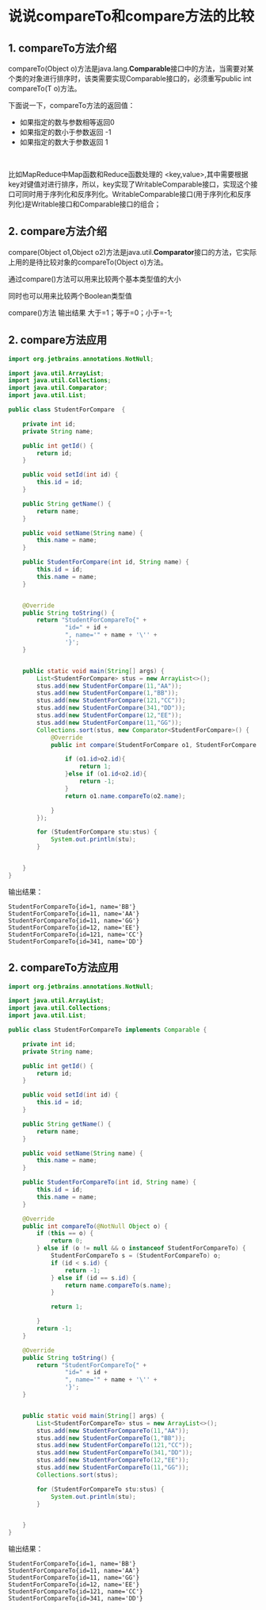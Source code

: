 # 说说compareTo和compare方法的比较


## 1. compareTo方法介绍

compareTo(Object o)方法是java.lang.**Comparable**<T>接口中的方法，当需要对某个类的对象进行排序时，该类需要实现Comparable<T>接口的，必须重写public int compareTo(T o)方法。

下面说一下，compareTo方法的返回值：

+ 如果指定的数与参数相等返回0
+ 如果指定的数小于参数返回 -1
+ 如果指定的数大于参数返回 1

<br>

比如MapReduce中Map函数和Reduce函数处理的 <key,value>,其中需要根据key对键值对进行排序，所以，key实现了WritableComparable<T>接口，实现这个接口可同时用于序列化和反序列化。WritableComparable<T>接口(用于序列化和反序列化)是Writable接口和Comparable<T>接口的组合；




## 2. compare方法介绍

compare(Object o1,Object o2)方法是java.util.**Comparator**<T>接口的方法，它实际上用的是待比较对象的compareTo(Object o)方法。

通过compare()方法可以用来比较两个基本类型值的大小

同时也可以用来比较两个Boolean类型值

compare()方法  输出结果  大于=1；等于=0；小于=-1; 

## 2. compare方法应用

```java
import org.jetbrains.annotations.NotNull;

import java.util.ArrayList;
import java.util.Collections;
import java.util.Comparator;
import java.util.List;

public class StudentForCompare  {

    private int id;
    private String name;

    public int getId() {
        return id;
    }

    public void setId(int id) {
        this.id = id;
    }

    public String getName() {
        return name;
    }

    public void setName(String name) {
        this.name = name;
    }

    public StudentForCompare(int id, String name) {
        this.id = id;
        this.name = name;
    }


    @Override
    public String toString() {
        return "StudentForCompareTo{" +
                "id=" + id +
                ", name='" + name + '\'' +
                '}';
    }


    public static void main(String[] args) {
        List<StudentForCompare> stus = new ArrayList<>();
        stus.add(new StudentForCompare(11,"AA"));
        stus.add(new StudentForCompare(1,"BB"));
        stus.add(new StudentForCompare(121,"CC"));
        stus.add(new StudentForCompare(341,"DD"));
        stus.add(new StudentForCompare(12,"EE"));
        stus.add(new StudentForCompare(11,"GG"));
        Collections.sort(stus, new Comparator<StudentForCompare>() {
            @Override
            public int compare(StudentForCompare o1, StudentForCompare o2) {

                if (o1.id>o2.id){
                    return 1;
                }else if (o1.id<o2.id){
                    return -1;
                }
                return o1.name.compareTo(o2.name);

            }
        });

        for (StudentForCompare stu:stus) {
            System.out.println(stu);
        }


    }
}

```

输出结果：
```
StudentForCompareTo{id=1, name='BB'}
StudentForCompareTo{id=11, name='AA'}
StudentForCompareTo{id=11, name='GG'}
StudentForCompareTo{id=12, name='EE'}
StudentForCompareTo{id=121, name='CC'}
StudentForCompareTo{id=341, name='DD'}
```



## 2. compareTo方法应用

```java
import org.jetbrains.annotations.NotNull;

import java.util.ArrayList;
import java.util.Collections;
import java.util.List;

public class StudentForCompareTo implements Comparable {

    private int id;
    private String name;

    public int getId() {
        return id;
    }

    public void setId(int id) {
        this.id = id;
    }

    public String getName() {
        return name;
    }

    public void setName(String name) {
        this.name = name;
    }

    public StudentForCompareTo(int id, String name) {
        this.id = id;
        this.name = name;
    }

    @Override
    public int compareTo(@NotNull Object o) {
        if (this == o) {
            return 0;
        } else if (o != null && o instanceof StudentForCompareTo) {
            StudentForCompareTo s = (StudentForCompareTo) o;
            if (id < s.id) {
                return -1;
            } else if (id == s.id) {
                return name.compareTo(s.name);
            }

            return 1;

        }
        return -1;
    }

    @Override
    public String toString() {
        return "StudentForCompareTo{" +
                "id=" + id +
                ", name='" + name + '\'' +
                '}';
    }


    public static void main(String[] args) {
        List<StudentForCompareTo> stus = new ArrayList<>();
        stus.add(new StudentForCompareTo(11,"AA"));
        stus.add(new StudentForCompareTo(1,"BB"));
        stus.add(new StudentForCompareTo(121,"CC"));
        stus.add(new StudentForCompareTo(341,"DD"));
        stus.add(new StudentForCompareTo(12,"EE"));
        stus.add(new StudentForCompareTo(11,"GG"));
        Collections.sort(stus);

        for (StudentForCompareTo stu:stus) {
            System.out.println(stu);
        }


    }
}

```

输出结果：
```
StudentForCompareTo{id=1, name='BB'}
StudentForCompareTo{id=11, name='AA'}
StudentForCompareTo{id=11, name='GG'}
StudentForCompareTo{id=12, name='EE'}
StudentForCompareTo{id=121, name='CC'}
StudentForCompareTo{id=341, name='DD'}
```